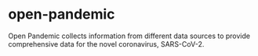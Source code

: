 # open-pandemic
Open Pandemic collects information from different data sources to provide comprehensive data for the novel coronavirus, SARS-CoV-2.
